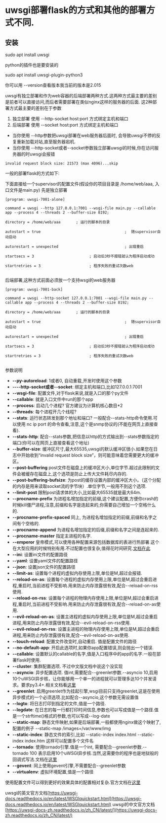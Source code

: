 # uwsgi部署flask的方式和其他的部署方式不同.

## 安装 

sudo apt install uwsgi

python的插件也是要安装的

sudo apt install uwsgi-plugin-python3

你可以用 --version查看版本我当前的版本是2.015

uwsgi有独立部署和作为web容器的后端部署两种方式.这两种方式最主要的差别是前者可以直接访问,而后者需要部署在类似nginx这样的服务器的后面.
这2种部署方式最主要的差别在于参数

1. 独立部署 使用 --http-socket host:port 方式绑定主机和端口
2. 后端部署 使用 --socket  host:port 方式绑定主机和端口

* 当你使用 --http参数把uwsgi部署在web服务器后面时, 会导致uwsgi不停的反复重新加载对站,直至服务器宕机.
* 当你使用 --http-socket或者--socket参数独立部署uwsgi的时候,你在访问服务器的时uwsgi会报错
```shell
invalid request block size: 21573 (max 4096)...skip
```

一般的部署flask的方式如下:

下面直接给一个supervisor的配置文件(假设你的项目目录是 /home/web/aaa, 入口文件是main.py)
先是独立部署

```
[program: uwsgi-7001-alone]

command = uwsgi --http 127.0.0.1:7001 --wsgi-file main.py --callable app --process 4 --threads 2 --buffer-size 8192;

directory = /home/web/aaa       ; 运行的脚本的目录

autostart = true                                      ;  随supervisor自动启动

autorestart = unexpected                              ; 出错重启

startsecs = 3                         ; 启动后3秒不报错就认为程序启动成功

startretries = 3                      ; 程序失败的重试次数web


```

后端部署,这种方式前面必须放一个支持wsgi的web服务器
```
[program: uwsgi-7001-back]

command = uwsgi --http-socket 127.0.0.1:7001 --wsgi-file main.py --callable app --process 4 --threads 2 --buffer-size 8192;

directory = /home/web/aaa       ; 运行的脚本的目录

autostart = true                                      ;  随supervisor自动启动

autorestart = unexpected                              ; 出错重启

startsecs = 3                         ; 启动后3秒不报错就认为程序启动成功

startretries = 3                      ; 程序失败的重试次数web


```

参数说明

* **--py-autoreload**: 1或者0, 自动重载,开发时使用这个参数
* **----http-socket或者--socket**: 绑定主机和端口,比如127.0.0.1:7001
* **--wsgi-file**: 配置文件,对于flask来说,就是入口的那个py文件
* **--callable**: 就是入口文件中run的那个app
* **--process**: 启动几个进程? 官方建议为计算机核心数目*2
* **--threads**: 每个进程开几个线程?
* **--stats**: 运行状态转发到那个地址和端口? 一般配合--stats-http命令使用.可以使用 nc ip port  的命令查看,注意,这个是snmp协议的(不能在网页上直接查看).
* **--stats-http**: 配合--stats参数,把信息以http的方式输出到--stats参数指定的端口(你可以在网页上直接查看这个地址)
* **--buffer-size**: 缓冲区尺寸,最大65535,uwsgi的默认缓冲区很小.如果您在日志中开始收到“invalid request block size”，则可能意味着您需要更大的缓冲区。
* **--post-buffering**  post文件在磁盘上的缓冲区大小,单位字节.超过此限制的文件会被缓存在磁盘上,这个选项是防止上传大文件耗尽内存的.
* **--post-buffering-bufsize**: 为post的缓存设置内部的缓冲区大小。（这个分配的内存是用来读取socket流的字节块）.单位字节,一般用不到这个选项.
* **--limit-post**  限制post请求体的大小,比如最大65535就是最大64m.
* **--procname-prefix**  为进程名增加指定的前缀,这个建议配置,方便你crash的时候kill僵尸进程,注意,前缀和名字是连起来的,你需要自己增加一个空格什么的.
* **--procname-prefix-spaced**  同上, 为进程名增加指定的前缀,前缀和名字之间有个空格的.
* **--procname-append**  为进程名增加指定的后缀,前缀和名字之间是连起来的.
* **--procname-master**  指定主进程的名字.
* **--emperor**  皇帝模式,可以使用各种配置来源包括数据库的表进行热部署.这个在大型应用的时候特别有用.不过配置也很复杂,值得花时间研究.[文档在此](https://uwsgi-docs-zh.readthedocs.io/zh_CN/latest/Emperor.html)
* **--ini**: 设置ini文件的配置路径
* **--yaml**: 设置yaml文件的配置路径
* **--json**: 设置json文件的配置路径
* **--limit-as**: 设置每个进程的虚拟内存使用上限,单位是M,超过会报错.
* **--reload-on-as**: 设置每个进程的虚拟内存使用上限,单位是M,超过会重启进程,重启时,当前进程不受影响.用来防止内存泄露很有效,配合--reload-on-rss使用.
* **--reload-on-rss**: 设置每个进程的物理内存使用上限,单位是M,超过会重启进程,重启时,当前进程不受影响.用来防止内存泄露很有效,配合--reload-on-as使用.
* **--evil-reload-on-as**: 设置主进程的虚拟内存使用上限,单位是M,超过会重启进程,用来防止内存泄露很有效,配合--evil-reload-on-rss使用.
* **--evil-reload-on-rss**: 设置主进程的物理内存使用上限,单位是M,超过会重启进程,用来防止内存泄露很有效,配合--evil-reload-on-as使用.
* **--touch-reload**: 配置文件改变时,自动重启. 值是配置文件的路径
* **--no-default-app**: 开启此选项时,如果你app配置错误,则会抛出一个错误.
* **--callable**: 设置默认的callable的名字,值是入口程序中的app的名字.一般在部署flask时使用.
* **--cluster**: 集群配置选项. 不过中文版文档中说这个没实现
* **--asyncio**: 异步配置选项. 值int,需要配合--greenlet参数.--asyncio 10,启用10个uWSGI异步核，让你能够用一个单一的进程就可以管理多达10个并发请求。要求py3.4+.相关文档看[这里](https://uwsgi-docs-zh.readthedocs.io/zh_CN/latest/asyncio.html)
* **--greenlet**: 启用greenlet作为挂起引擎,wsgi目前只支持greenlet,这是在使用异步模式的一个必须选项.比如配合--asyncio,这个参数无需设置值
* **--logto**: 将日志打印到指定的文件,值是一个路径.
* **--logdate**: 在日志的每一行都打印时间信息,参数也可以写成值是一个路径.值是一个strftime()格式的参数,也可以写成--log-date
* **--static-map**: 静态文件映射,如果是后端部署,一般都使用nginx做这个映射了,配置的例子 --static-map /images=/var/www/img
* **--static-index**: 静态文件的索引,比如 --static-index index.html --static-index index.htm 这样可以配置多个文件名
* **--tornado**: 使用tornado引擎.值是一个int, 需要配合--greenlet参数.--tornado 100 表示启用10个uWSGI异步核.当然,这需要你的程序也是地狱般的回调式写法.文档在[这里](https://uwsgi-docs-zh.readthedocs.io/zh_CN/latest/Tornado.html)
* **--gevent**: 同上使用gevent引擎,不需要配合--greenlet参数
* **--virtualenv**: 虚拟环境配置,值是一个路径


使用配置文件可以得到更好的效果具体的配置相对复杂.官方文档在[这里](https://uwsgi-docs.readthedocs.io/en/latest/Configuration.html)


uwsgi的英文官方文档[https://uwsgi-docs.readthedocs.io/en/latest/WSGIquickstart.html](https://uwsgi-docs.readthedocs.io/en/latest/WSGIquickstart.html)
uwsgi的中文官方文档[https://uwsgi-docs-zh.readthedocs.io/zh_CN/latest/](https://uwsgi-docs-zh.readthedocs.io/zh_CN/latest/)